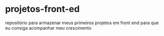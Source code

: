 # projetos-front-ed
repositório para armazenar meus primeiros projetos em front end para que eu consiga acompanhar meu crescimento 
